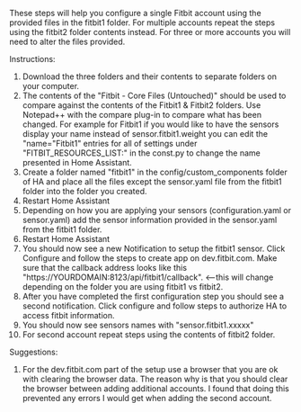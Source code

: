 These steps will help you configure a single Fitbit account using the provided files in the fitbit1 folder. For multiple accounts repeat the steps using the fitbit2 folder contents instead. For three or more accounts you will need to alter the files provided.

Instructions:
1. Download the three folders and their contents to separate folders on your computer.
2. The contents of the "Fitbit - Core Files (Untouched)" should be used to compare against the contents of the Fitbit1 & Fitbit2 folders. Use Notepad++ with the compare plug-in to compare what has been changed. For example for Fitbit1 if you would like to have the sensors display your name instead of sensor.fitbit1.weight you can edit the "name="Fitbit1" entries for all of settings under "FITBIT_RESOURCES_LIST:" in the const.py to change the name presented in Home Assistant.
3. Create a folder named "fitbit1" in the config/custom_components folder of HA and place all the files except the sensor.yaml file from the fitbit1 folder into the folder you created. 
4. Restart Home Assistant
5. Depending on how you are applying your sensors (configuration.yaml or sensor.yaml) add the sensor information provided in the sensor.yaml from the fitbit1 folder.
6. Restart Home Assistant
7. You should now see a new Notification to setup the fitbit1 sensor. Click Configure and follow the steps to create app on dev.fitbit.com. Make sure that the callback address looks like this "https://YOURDOMAIN:8123/api/fitbit1/callback". <--this will change depending on the folder you are using fitbit1 vs fitbit2.
8. After you have completed the first configuration step you should see a second notification. Click configure and follow steps to authorize HA to access fitbit information.
9. You should now see sensors names with "sensor.fitbit1.xxxxx"
10. For second account repeat steps using the contents of fitbit2 folder.

Suggestions:
1. For the dev.fitbit.com part of the setup use a browser that you are ok with clearing the browser data. The reason why is that you should clear the browser between adding additional accounts. I found that doing this prevented any errors I would get when adding the second account.
